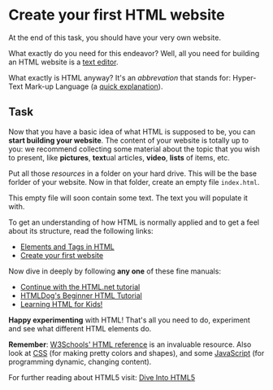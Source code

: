 Create your first HTML website
==============================

At the end of this task, you should have your very own website.

What exactly do you need for this endeavor?
Well, all you need for building an HTML website is a [text editor](http://www.geany.org/).

What exactly is HTML anyway? It's an _abbrevation_ that stands for:
Hyper-Text Mark-up Language (a [quick explanation](http://html.net/tutorials/html/lesson2.php)).


Task
----
Now that you have a basic idea of what HTML is supposed to be, you can **start
building your website**.
The content of your website is totally up to you: we recommend collecting
some material about the topic that you wish to present,
like **pictures**, **text**ual articles, **video**, **lists** of items, etc.

Put all those _resources_ in a folder on your hard drive. This will be the base
forlder of your website. Now in that folder, create an empty file `index.html`.

This empty file will soon contain some text. The text you will populate it with.

To get an understanding of how HTML is normally applied and
to get a feel about its structure, read the following links:
* [Elements and Tags in HTML](http://html.net/tutorials/html/lesson3.php)
* [Create your first website](http://html.net/tutorials/html/lesson4.php)

Now dive in deeply by following **any one** of these fine manuals:
* [Continue with the HTML.net tutorial](http://html.net/tutorials/html/)
* [HTMLDog's Beginner HTML Tutorial](http://www.htmldog.com/guides/html/beginner/)
* [Learning HTML for Kids!](http://www.goodellgroup.com/tutorial/toc.html)

**Happy experimenting** with HTML! That's all you need to do,
experiment and see what different HTML elements do.

**Remember**: [W3Schools' HTML reference](http://www.w3schools.com/tags/default.asp)
is an invaluable resource.
Also look at [CSS](http://www.w3schools.com/html/html_css.asp) (for making pretty colors and shapes), 
and some [JavaScript](http://www.w3schools.com/js/default.asp) (for programming dynamic, changing content).

For further reading about HTML5 visit: [Dive Into HTML5](http://diveintohtml5.info/index.html)
